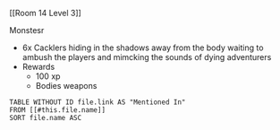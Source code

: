 [[Room 14 Level 3]]

Monstesr 
- 6x Cacklers hiding in the shadows away from the body waiting to ambush the players and mimcking the sounds of dying adventurers 
- Rewards 
	- 100 xp 
	- Bodies weapons 
```dataview
TABLE WITHOUT ID file.link AS "Mentioned In"
FROM [[#this.file.name]]
SORT file.name ASC
```
